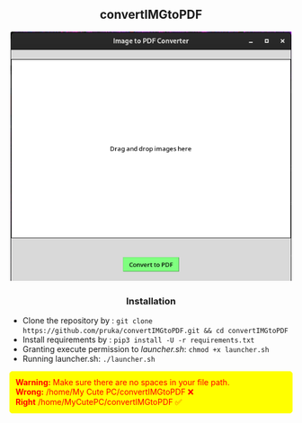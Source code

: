 <h2 align="center">
convertIMGtoPDF
</h2>
<p align="center">
<img src="./readmeTools/appImage.png" alt="Alternatif Metin" width="500"/>
</p>
<h3 align="center">
Installation
</h3>


- Clone the repository by :
`git clone https://github.com/pruka/convertIMGtoPDF.git && cd convertIMGtoPDF`
- Install requirements by :
`pip3 install -U -r requirements.txt`
- Granting execute permission to <i>launcher.sh</i>:
`chmod +x launcher.sh`
- Running launcher.sh:
`./launcher.sh`

<style>
.warning {
  border: 1px solid yellow;
  padding: 10px;
  background-color: yellow;
  color: red;
  border-radius: 5px;
  align:"center";
}
</style>

<div class="warning">
  <strong>Warning:</strong> Make sure there are no spaces in your file path.<br/>
  <strong>Wrong:</strong> /home/My Cute PC/convertIMGtoPDF ❌<br/>
  <strong>Right</strong> /home/MyCutePC/convertIMGtoPDF ✅
</div>